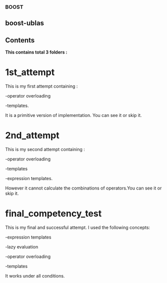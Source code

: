 ### BOOST
## boost-ublas

## Contents

**This contains total 3 folders :**

# 1st_attempt

This is my first attempt containing :

   -operator overloading 
   
   -templates.
 
It is a primitive version of implementation. You can see it or skip it.

# 2nd_attempt

This is my second attempt containing :

   -operator overloading
   
   -templates 
   
   -expression templates.
   

However it cannot calculate the combinations of operators.You can see it or skip it.


# final_competency_test

This is my final and successful attempt. I used the following concepts:
   
   -expression templates
   
   -lazy evaluation 
   
   -operator overloading
   
   -templates 
   
   
It works under all conditions.
